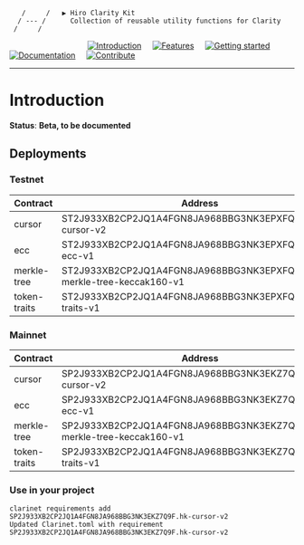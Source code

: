                       
       /     /   ▶ Hiro Clarity Kit   
      / --- /      Collection of reusable utility functions for Clarity
     /     /        
                  

&nbsp;&nbsp;&nbsp;&nbsp;&nbsp;&nbsp;&nbsp;&nbsp;&nbsp;&nbsp;&nbsp;&nbsp;&nbsp;&nbsp;&nbsp;&nbsp;&nbsp;&nbsp;&nbsp;&nbsp;&nbsp;&nbsp;&nbsp;&nbsp;&nbsp;&nbsp;&nbsp;&nbsp;&nbsp;&nbsp;&nbsp;&nbsp;&nbsp;&nbsp;&nbsp;[![Introduction](https://img.shields.io/badge/%23-%20Introduction%20-orange?labelColor=gray)](#Introduction)
&nbsp;&nbsp;&nbsp;&nbsp;[![Features](https://img.shields.io/badge/%23-Features-orange?labelColor=gray)](#Features)
&nbsp;&nbsp;&nbsp;&nbsp;[![Getting started](https://img.shields.io/badge/%23-Quick%20Start-orange?labelColor=gray)](#Quick-start)
&nbsp;&nbsp;&nbsp;&nbsp;[![Documentation](https://img.shields.io/badge/%23-Documentation-orange?labelColor=gray)](#Documentation)
&nbsp;&nbsp;&nbsp;&nbsp;[![Contribute](https://img.shields.io/badge/%23-Contribute-orange?labelColor=gray)](#Contribute)

***

# Introduction

**Status**: **Beta, to be documented**

## Deployments

### Testnet

| Contract     | Address |
|--------------|-----------------------------------------------------------------------|
| cursor       | ST2J933XB2CP2JQ1A4FGN8JA968BBG3NK3EPXFQFR.hk-cursor-v2                |
| ecc          | ST2J933XB2CP2JQ1A4FGN8JA968BBG3NK3EPXFQFR.hk-ecc-v1                   |
| merkle-tree  | ST2J933XB2CP2JQ1A4FGN8JA968BBG3NK3EPXFQFR.hk-merkle-tree-keccak160-v1 |
| token-traits | ST2J933XB2CP2JQ1A4FGN8JA968BBG3NK3EPXFQFR.token-traits-v1             |

### Mainnet

| Contract     | Address |
|--------------|-----------------------------------------------------------------------|
| cursor       | SP2J933XB2CP2JQ1A4FGN8JA968BBG3NK3EKZ7Q9F.hk-cursor-v2                |
| ecc          | SP2J933XB2CP2JQ1A4FGN8JA968BBG3NK3EKZ7Q9F.hk-ecc-v1                   |
| merkle-tree  | SP2J933XB2CP2JQ1A4FGN8JA968BBG3NK3EKZ7Q9F.hk-merkle-tree-keccak160-v1 |
| token-traits | SP2J933XB2CP2JQ1A4FGN8JA968BBG3NK3EKZ7Q9F.token-traits-v1             |


### Use in your project

```console
clarinet requirements add SP2J933XB2CP2JQ1A4FGN8JA968BBG3NK3EKZ7Q9F.hk-cursor-v2
Updated Clarinet.toml with requirement SP2J933XB2CP2JQ1A4FGN8JA968BBG3NK3EKZ7Q9F.hk-cursor-v2
```
